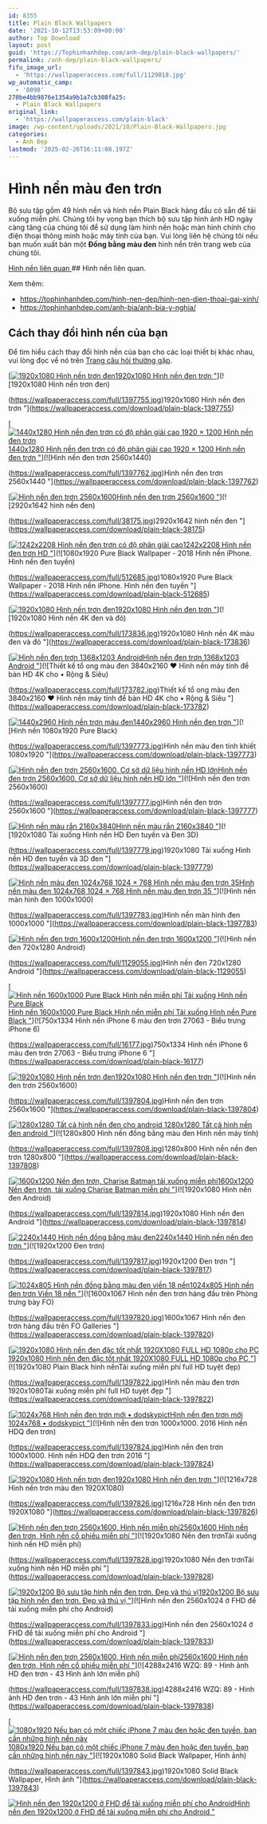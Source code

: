 ```yaml
---
id: 8355
title: Plain Black Wallpapers
date: '2021-10-12T13:53:09+00:00'
author: Top Download
layout: post
guid: 'https://Tophinhanhdep.com/anh-dep/plain-black-wallpapers/'
permalink: /anh-dep/plain-black-wallpapers/
fifu_image_url:
  - 'https://wallpaperaccess.com/full/1129018.jpg'
wp_automatic_camp:
  - '8098'
270be4bb9876e1354a9b1a7cb308fa25:
  - Plain Black Wallpapers
original_link:
  - 'https://wallpaperaccess.com/plain-black'
image: /wp-content/uploads/2021/10/Plain-Black-Wallpapers.jpg
categories:
  - Ảnh Đẹp
lastmod: '2025-02-26T16:11:08.197Z'
---
```

# Hình nền màu đen trơn

Bộ sưu tập gồm 49 hình nền và hình nền Plain Black hàng đầu có sẵn để tải xuống miễn phí. Chúng tôi hy vọng bạn thích bộ sưu tập hình ảnh HD ngày càng tăng của chúng tôi để sử dụng làm hình nền hoặc màn hình chính cho điện thoại thông minh hoặc máy tính của bạn. Vui lòng liên hệ chúng tôi nếu bạn muốn xuất bản một **Đồng bằng màu đen** hình nền trên trang web của chúng tôi.

[Hình nền liên quan ](#related) ## Hình nền liên quan.

   
 Xem thêm:

   
- <https://tophinhanhdep.com/hinh-nen-dep/hinh-nen-dien-thoai-gai-xinh/>
- <https://tophinhanhdep.com/anh-bia/anh-bia-y-nghia/>

## Cách thay đổi hình nền của bạn

Để tìm hiểu cách thay đổi hình nền của bạn cho các loại thiết bị khác nhau, vui lòng đọc về nó trên [Trang câu hỏi thường gặp](https://tophinhanhdep.com/faq/).

  
[[![1920x1080 Hình nền trơn đen](https://wallpaperaccess.com/full/1129018.jpg)1920x1080 Hình nền đen trơn "](https://wallpaperaccess.com/download/plain-black-1129018)](![1920x1080 Hình nền trơn đen)

(https://wallpaperaccess.com/full/1397755.jpg)1920x1080 Hình nền đen trơn "](https://wallpaperaccess.com/download/plain-black-1397755)

[[![1440x1280 Hình nền đen trơn có độ phân giải cao 1920 × 1200 Hình nền đen trơn](https://wallpaperaccess.com/full/1397759.jpg)1440x1280 Hình nền đen trơn có độ phân giải cao 1920 × 1200 Hình nền đen trơn "](https://wallpaperaccess.com/download/plain-black-1397759)](![Hình nền đen trơn 2560x1440)

(https://wallpaperaccess.com/full/1397762.jpg)Hình nền đen trơn 2560x1440 "](https://wallpaperaccess.com/download/plain-black-1397762)

[[![Hình nền đen trơn 2560x1600](https://wallpaperaccess.com/full/1397765.jpg)Hình nền đen trơn 2560x1600 "](https://wallpaperaccess.com/download/plain-black-1397765)](![2920x1642 hình nền đen)

(https://wallpaperaccess.com/full/38175.jpg)2920x1642 hình nền đen "](https://wallpaperaccess.com/download/plain-black-38175)

[[![1242x2208 Hình nền đen trơn có độ phân giải cao](https://wallpaperaccess.com/full/1386449.jpg)1242x2208 Hình nền đen trơn HD "](https://wallpaperaccess.com/download/plain-black-1386449)](![1080x1920 Pure Black Wallpaper - 2018 Hình nền iPhone.  Hình nền đen tuyền)

(https://wallpaperaccess.com/full/512685.jpg)1080x1920 Pure Black Wallpaper - 2018 Hình nền iPhone. Hình nền đen tuyền "](https://wallpaperaccess.com/download/plain-black-512685)

[[![1920x1080 Hình nền trơn đen](https://wallpaperaccess.com/full/1397767.jpg)1920x1080 Hình nền đen trơn "](https://wallpaperaccess.com/download/plain-black-1397767)](![1920x1080 Hình nền 4K đen và đỏ)

(https://wallpaperaccess.com/full/173836.jpg)1920x1080 Hình nền 4K màu đen và đỏ "](https://wallpaperaccess.com/download/plain-black-173836)

[[![Hình nền đen trơn 1368x1203 Android](https://wallpaperaccess.com/full/1397770.jpg)Hình nền đen trơn 1368x1203 Android "](https://wallpaperaccess.com/download/plain-black-1397770)](![Thiết kế tổ ong màu đen 3840x2160 ❤ Hình nền máy tính để bàn HD 4K cho • Rộng & Siêu)

(https://wallpaperaccess.com/full/173782.jpg)Thiết kế tổ ong màu đen 3840x2160 ❤ Hình nền máy tính để bàn HD 4K cho • Rộng &amp; Siêu "](https://wallpaperaccess.com/download/plain-black-173782)

[[![1440x2960 ​​Hình nền trơn màu đen](https://wallpaperaccess.com/full/1397771.jpg)1440x2960 ​​Hình nền đen trơn "](https://wallpaperaccess.com/download/plain-black-1397771)](![Hình nền 1080x1920 Pure Black)

(https://wallpaperaccess.com/full/1397773.jpg)Hình nền màu đen tinh khiết 1080x1920 "](https://wallpaperaccess.com/download/plain-black-1397773)

[[![Hình nền đen trơn 2560x1600.  Cơ sở dữ liệu hình nền HD lớn](https://wallpaperaccess.com/full/1397775.jpg)Hình nền đen trơn 2560x1600. Cơ sở dữ liệu hình nền HD lớn "](https://wallpaperaccess.com/download/plain-black-1397775)](![Hình nền đen trơn 2560x1600)

(https://wallpaperaccess.com/full/1397777.jpg)Hình nền đen trơn 2560x1600 "](https://wallpaperaccess.com/download/plain-black-1397777)

[[![Hình nền màu rắn 2160x3840](https://wallpaperaccess.com/full/670467.jpg)Hình nền màu rắn 2160x3840 "](https://wallpaperaccess.com/download/plain-black-670467)](![1920x1080 Tải xuống Hình nền HD Đen tuyền và Đen 3D)

(https://wallpaperaccess.com/full/1397779.jpg)1920x1080 Tải xuống Hình nền HD đen tuyền và 3D đen "](https://wallpaperaccess.com/download/plain-black-1397779)

[[![Hình nền màu đen 1024x768 1024 × 768 Hình nền màu đen trơn 35](https://wallpaperaccess.com/full/1397782.jpg)Hình nền màu đen 1024x768 1024 × 768 Hình nền màu đen trơn 35 "](https://wallpaperaccess.com/download/plain-black-1397782)](![Hình nền màn hình đen 1000x1000)

(https://wallpaperaccess.com/full/1397783.jpg)Hình nền màn hình đen 1000x1000 "](https://wallpaperaccess.com/download/plain-black-1397783)

[[![Hình nền đen trơn 1600x1200](https://wallpaperaccess.com/full/1397792.jpg)Hình nền đen trơn 1600x1200 "](https://wallpaperaccess.com/download/plain-black-1397792)](![Hình nền đen 720x1280 Android)

(https://wallpaperaccess.com/full/1129055.jpg)Hình nền đen 720x1280 Android "](https://wallpaperaccess.com/download/plain-black-1129055)

[[![Hình nền 1600x1000 Pure Black Hình nền miễn phí Tải xuống Hình nền Pure Black](https://wallpaperaccess.com/full/512752.jpg)Hình nền 1600x1000 Pure Black Hình nền miễn phí Tải xuống Hình nền Pure Black "](https://wallpaperaccess.com/download/plain-black-512752)](![750x1334 Hình nền iPhone 6 màu đen trơn 27063 - Biểu trưng iPhone 6)

(https://wallpaperaccess.com/full/16177.jpg)750x1334 Hình nền iPhone 6 màu đen trơn 27063 - Biểu trưng iPhone 6 "](https://wallpaperaccess.com/download/plain-black-16177)

[[![1920x1080 Hình nền trơn đen](https://wallpaperaccess.com/full/1397802.jpg)1920x1080 Hình nền đen trơn "](https://wallpaperaccess.com/download/plain-black-1397802)](![Hình nền đen trơn 2560x1600)

(https://wallpaperaccess.com/full/1397804.jpg)Hình nền đen trơn 2560x1600 "](https://wallpaperaccess.com/download/plain-black-1397804)

[[![1280x1280 Tất cả hình nền đen cho android](https://wallpaperaccess.com/full/512776.jpg) 1280x1280 Tất cả hình nền đen android "](https://wallpaperaccess.com/download/plain-black-512776)](![1280x800 Hình nền đồng bằng màu đen Hình nền máy tính)

(https://wallpaperaccess.com/full/1397808.jpg)1280x800 Hình nền nền đen trơn 1280x800 "](https://wallpaperaccess.com/download/plain-black-1397808)

[[![1600x1200 Nền đen trơn, Charise Batman tải xuống miễn phí](https://wallpaperaccess.com/full/1397812.jpg)1600x1200 Nền đen trơn, tải xuống Charise Batman miễn phí "](https://wallpaperaccess.com/download/plain-black-1397812)](![1920x1080 Hình nền đen Android)

(https://wallpaperaccess.com/full/1397814.jpg)1920x1080 Hình nền đen Android "](https://wallpaperaccess.com/download/plain-black-1397814)

[[![2240x1440 Hình nền đồng bằng màu đen](https://wallpaperaccess.com/full/1397816.jpg)2240x1440 Hình nền nền đen trơn "](https://wallpaperaccess.com/download/plain-black-1397816)](![1920x1200 Đen trơn)

(https://wallpaperaccess.com/full/1397817.jpg)1920x1200 Đen trơn "](https://wallpaperaccess.com/download/plain-black-1397817)

[[![1024x805 Hình nền đồng bằng màu đen viền 18 nền](https://wallpaperaccess.com/full/1397818.jpg)1024x805 Hình nền đen trơn Viền 18 nền "](https://wallpaperaccess.com/download/plain-black-1397818)](![1600x1067 Hình nền đen trơn hàng đầu trên Phòng trưng bày FO)

(https://wallpaperaccess.com/full/1397820.jpg)1600x1067 Hình nền đen trơn hàng đầu trên FO Galleries "](https://wallpaperaccess.com/download/plain-black-1397820)

[[![1920x1080 Hình nền đen đặc tốt nhất 1920X1080 FULL HD 1080p cho PC](https://wallpaperaccess.com/full/1397821.jpg)1920x1080 Hình nền đen đặc tốt nhất 1920X1080 FULL HD 1080p cho PC "](https://wallpaperaccess.com/download/plain-black-1397821)](![1920x1080 Plain Black hình nềnTải xuống miễn phí full HD tuyệt đẹp)

(https://wallpaperaccess.com/full/1397822.jpg)Hình nền màu đen trơn 1920x1080Tải xuống miễn phí full HD tuyệt đẹp "](https://wallpaperaccess.com/download/plain-black-1397822)

[[![1024x768 Hình nền đen trơn mới • dodskypict](https://wallpaperaccess.com/full/1397823.jpg)Hình nền đen trơn mới 1024x768 • dodskypict "](https://wallpaperaccess.com/download/plain-black-1397823)](![Hình nền đen trơn 1000x1000.  2016 Hình nền HDQ đen trơn)

(https://wallpaperaccess.com/full/1397824.jpg)Hình nền đen trơn 1000x1000. Hình nền HDQ đen trơn 2016 "](https://wallpaperaccess.com/download/plain-black-1397824)

[[![1920x1080 Hình nền trơn đen](https://wallpaperaccess.com/full/1129034.jpg)1920x1080 Hình nền đen trơn "](https://wallpaperaccess.com/download/plain-black-1129034)](![1216x728 Hình nền trơn màu đen 1920X1080)

(https://wallpaperaccess.com/full/1397826.jpg)1216x728 Hình nền đen trơn 1920X1080 "](https://wallpaperaccess.com/download/plain-black-1397826)

[[![Hình nền đen trơn 2560x1600, Hình nền miễn phí](https://wallpaperaccess.com/full/1397827.jpg)2560x1600 Hình nền đen trơn, Hình nền cổ phiếu miễn phí "](https://wallpaperaccess.com/download/plain-black-1397827)](![1920x1080 Nền đen trơnTải xuống hình nền HD miễn phí)

(https://wallpaperaccess.com/full/1397828.jpg)1920x1080 Nền đen trơnTải xuống hình nền HD miễn phí "](https://wallpaperaccess.com/download/plain-black-1397828)

[[![1920x1200 Bộ sưu tập hình nền đen trơn.  Đẹp và thú vị](https://wallpaperaccess.com/full/1397830.jpg)1920x1200 Bộ sưu tập hình nền đen trơn. Đẹp và thú vị "](https://wallpaperaccess.com/download/plain-black-1397830)](![Hình nền đen 2560x1024 ở FHD để tải xuống miễn phí cho Android)

(https://wallpaperaccess.com/full/1397833.jpg)Hình nền đen 2560x1024 ở FHD để tải xuống miễn phí cho Android "](https://wallpaperaccess.com/download/plain-black-1397833)

[[![Hình nền đen trơn 2560x1600, Hình nền miễn phí](https://wallpaperaccess.com/full/1397836.jpg)2560x1600 Hình nền đen trơn, Hình nền cổ phiếu miễn phí "](https://wallpaperaccess.com/download/plain-black-1397836)](![4288x2416 WZQ: 89 - Hình ảnh HD đen trơn - 43 Hình ảnh lớn miễn phí)

(https://wallpaperaccess.com/full/1397838.jpg)4288x2416 WZQ: 89 - Hình ảnh HD đen trơn - 43 Hình ảnh lớn miễn phí "](https://wallpaperaccess.com/download/plain-black-1397838)

[[![1080x1920 Nếu bạn có một chiếc iPhone 7 màu đen hoặc đen tuyền, bạn cần những hình nền này](https://wallpaperaccess.com/full/120363.jpg)1080x1920 Nếu bạn có một chiếc iPhone 7 màu đen hoặc đen tuyền, bạn cần những hình nền này "](https://wallpaperaccess.com/download/plain-black-120363)](![1920x1080 Solid Black Wallpaper, Hình ảnh)

(https://wallpaperaccess.com/full/1397843.jpg)1920x1080 Solid Black Wallpaper, Hình ảnh "](https://wallpaperaccess.com/download/plain-black-1397843)

[![Hình nền đen 1920x1200 ở FHD để tải xuống miễn phí cho Android](https://wallpaperaccess.com/full/1397845.jpg)Hình nền đen 1920x1200 ở FHD để tải xuống miễn phí cho Android "](https://wallpaperaccess.com/download/plain-black-1397845)
